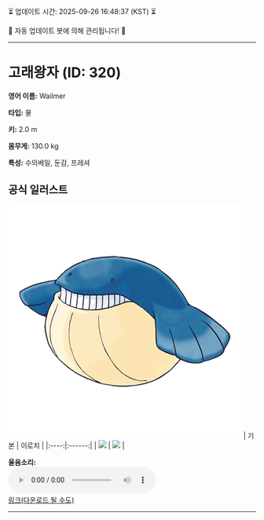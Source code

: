
⏳ 업데이트 시간: 2025-09-26 16:48:37 (KST) ⏳

🤖 자동 업데이트 봇에 의해 관리됩니다! 🤖

---

# 고래왕자 (ID: 320)
**영어 이름:** Wailmer

**타입:** 물

**키:** 2.0 m

**몸무게:** 130.0 kg

**특성:** 수의베일, 둔감, 프레셔

## 공식 일러스트
![](https://raw.githubusercontent.com/PokeAPI/sprites/master/sprites/pokemon/other/official-artwork/320.png)
| 기본 | 이로치 |
|:----:|:------:|
| <img src="http://play.pokemonshowdown.com/sprites/ani/wailmer.gif" width="200"> | <img src="http://play.pokemonshowdown.com/sprites/ani-shiny/wailmer.gif" width="200"> |

**울음소리:**<br><audio controls src="https://raw.githubusercontent.com/PokeAPI/cries/main/cries/pokemon/latest/320.ogg"></audio><br> [링크(다운로드 될 수도)](https://raw.githubusercontent.com/PokeAPI/cries/main/cries/pokemon/latest/320.ogg)


---
